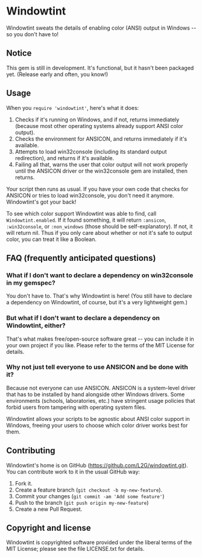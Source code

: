 # Windowtint

Windowtint sweats the details of enabling color (ANSI) output in Windows -- so you don't have to!

## Notice

This gem is still in development.  It's functional, but it hasn't been packaged yet.  (Release early and often,
you know!)

## Usage

When you `require 'windowtint'`, here's what it does:

1. Checks if it's running on Windows, and if not, returns immediately (because most other operating systems already
   support ANSI color output).
2. Checks the environment for ANSICON, and returns immediately if it's available.
3. Attempts to load win32console (including its standard output redirection), and returns if it's available.
4. Failing all that, warns the user that color output will not work properly until the ANSICON driver or the
   win32console gem are installed, then returns.

Your script then runs as usual.  If you have your own code that checks for ANSICON or tries to load win32console, you
don't need it anymore.  Windowtint's got your back!

To see which color support Windowtint was able to find, call `Windowtint.enabled`.  If it found something, it will
return `:ansicon`, `:win32console`, or `:non_windows` (those should be self-explanatory).  If not, it will return nil.
Thus if you only care about whether or not it's safe to output color, you can treat it like a Boolean.

## FAQ (frequently anticipated questions)

### What if I don't want to declare a dependency on win32console in my gemspec?

You don't have to.  That's why Windowtint is here!  (You still have to declare a dependency on Windowtint, of course,
but it's a very lightweight gem.)

### But what if I don't want to declare a dependency on Windowtint, either?

That's what makes free/open-source software great -- you can include it in your own project if you like.  Please refer
to the terms of the MIT License for details.

### Why not just tell everyone to use ANSICON and be done with it?

Because not everyone can use ANSICON.  ANSICON is a system-level driver that has to
be installed by hand alongside other Windows drivers.  Some environments (schools,
laboratories, etc.) have stringent usage policies that forbid users from tampering with
operating system files.

Windowtint allows your scripts to be agnostic about ANSI color support in Windows, freeing your users to choose which
color driver works best for them.

## Contributing

Windowtint's home is on GitHub (https://github.com/L2G/windowtint.git).  You can contribute work to it in the usual
GitHub way:

1. Fork it.
2. Create a feature branch (`git checkout -b my-new-feature`).
3. Commit your changes (`git commit -am 'Add some feature'`)
4. Push to the branch (`git push origin my-new-feature`)
5. Create a new Pull Request.

## Copyright and license

Windowtint is copyrighted software provided under the liberal terms of the MIT License; please see the file LICENSE.txt
for details.
